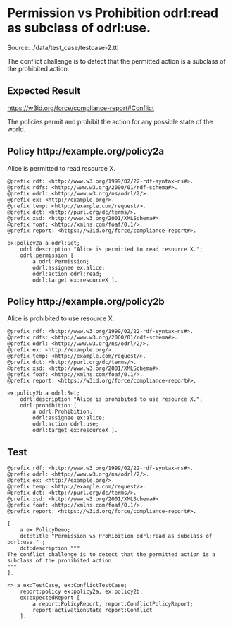 # Permission vs Prohibition odrl:read as subclass of odrl:use.
Source: ./data/test_case/testcase-2.ttl

 The conflict challenge is to detect that the permitted action is a subclass of the prohibited action. 


## Expected Result 

https://w3id.org/force/compliance-report#Conflict

The policies permit and prohibit the action for any possible state of the world.

<h2>Policy <span>http://example.org/policy2a</span></h2>

Alice is permitted to read resource X.

```
@prefix rdf: <http://www.w3.org/1999/02/22-rdf-syntax-ns#>.
@prefix rdfs: <http://www.w3.org/2000/01/rdf-schema#>.
@prefix odrl: <http://www.w3.org/ns/odrl/2/>.
@prefix ex: <http://example.org/>.
@prefix temp: <http://example.com/request/>.
@prefix dct: <http://purl.org/dc/terms/>.
@prefix xsd: <http://www.w3.org/2001/XMLSchema#>.
@prefix foaf: <http://xmlns.com/foaf/0.1/>.
@prefix report: <https://w3id.org/force/compliance-report#>.

ex:policy2a a odrl:Set;
    odrl:description "Alice is permitted to read resource X.";
    odrl:permission [
        a odrl:Permission;
        odrl:assignee ex:alice;
        odrl:action odrl:read;
        odrl:target ex:resourceX ].
```

<h2>Policy <span>http://example.org/policy2b</span></h2>

Alice is prohibited to use resource X.

```
@prefix rdf: <http://www.w3.org/1999/02/22-rdf-syntax-ns#>.
@prefix rdfs: <http://www.w3.org/2000/01/rdf-schema#>.
@prefix odrl: <http://www.w3.org/ns/odrl/2/>.
@prefix ex: <http://example.org/>.
@prefix temp: <http://example.com/request/>.
@prefix dct: <http://purl.org/dc/terms/>.
@prefix xsd: <http://www.w3.org/2001/XMLSchema#>.
@prefix foaf: <http://xmlns.com/foaf/0.1/>.
@prefix report: <https://w3id.org/force/compliance-report#>.

ex:policy2b a odrl:Set;
    odrl:description "Alice is prohibited to use resource X.";
    odrl:prohibition [
        a odrl:Prohibition;
        odrl:assignee ex:alice;
        odrl:action odrl:use;
        odrl:target ex:resourceX ].
```

## Test

```
@prefix rdf: <http://www.w3.org/1999/02/22-rdf-syntax-ns#>.
@prefix odrl: <http://www.w3.org/ns/odrl/2/>.
@prefix ex: <http://example.org/>.
@prefix temp: <http://example.com/request/>.
@prefix dct: <http://purl.org/dc/terms/>.
@prefix xsd: <http://www.w3.org/2001/XMLSchema#>.
@prefix foaf: <http://xmlns.com/foaf/0.1/>.
@prefix report: <https://w3id.org/force/compliance-report#>.

[ 
    a ex:PolicyDemo;
    dct:title "Permission vs Prohibition odrl:read as subclass of odrl:use." ;
    dct:description """
The conflict challenge is to detect that the permitted action is a
subclass of the prohibited action.
"""
].
    
<> a ex:TestCase, ex:ConflictTestCase;
    report:policy ex:policy2a, ex:policy2b;
    ex:expectedReport [
        a report:PolicyReport, report:ConflictPolicyReport;
        report:activationState report:Conflict
    ].

```
